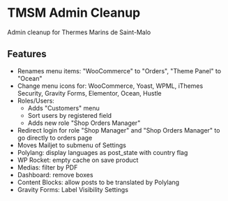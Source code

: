 TMSM Admin Cleanup
=================

Admin cleanup for Thermes Marins de Saint-Malo

Features
-----------

* Renames menu items: "WooCommerce" to "Orders", "Theme Panel" to "Ocean"
* Change menu icons for: WooCommerce, Yoast, WPML, iThemes Security, Gravity Forms, Elementor, Ocean, Hustle
* Roles/Users:
    * Adds "Customers" menu
    * Sort users by registered field
    * Adds new role "Shop Orders Manager"
* Redirect login for role "Shop Manager" and "Shop Orders Manager" to go directly to orders page
* Moves Mailjet to submenu of Settings
* Polylang: display languages as post_state with country flag
* WP Rocket: empty cache on save product
* Medias: filter by PDF
* Dashboard: remove boxes
* Content Blocks: allow posts to be translated by Polylang
* Gravity Forms: Label Visibility Settings